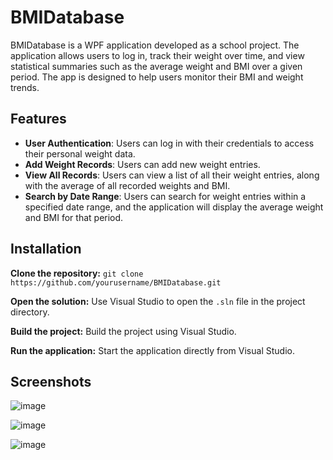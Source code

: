 # BMIDatabase

BMIDatabase is a WPF application developed as a school project. The application allows users to log in, track their weight over time, and view statistical summaries such as the average weight and BMI over a given period. The app is designed to help users monitor their BMI and weight trends.

## Features

- **User Authentication**: Users can log in with their credentials to access their personal weight data.
- **Add Weight Records**: Users can add new weight entries.
- **View All Records**: Users can view a list of all their weight entries, along with the average of all recorded weights and BMI.
- **Search by Date Range**: Users can search for weight entries within a specified date range, and the application will display the average weight and BMI for that period.

## Installation

**Clone the repository:** `git clone https://github.com/yourusername/BMIDatabase.git`

**Open the solution:** Use Visual Studio to open the `.sln` file in the project directory.

**Build the project:** Build the project using Visual Studio.

**Run the application:** Start the application directly from Visual Studio.

## Screenshots

![image](https://github.com/user-attachments/assets/779f32b8-d006-4f29-a66c-581b66d420f4)

![image](https://github.com/user-attachments/assets/f1c524ff-caad-49cf-a2b4-357c5afae25c)

![image](https://github.com/user-attachments/assets/29c0ccfb-7c14-4049-b8d2-9664241dec8c)
